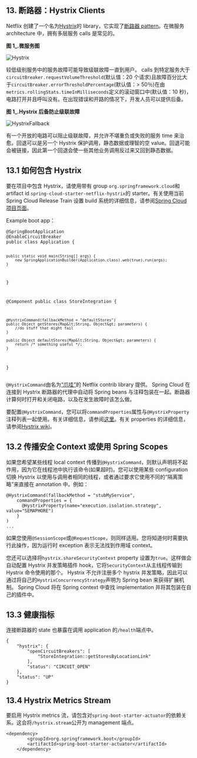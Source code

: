 <section class="normal markdown-section">
<div id="content">
<h1>13. 断路器：Hystrix Clients</h1>
<div><ins class="adsbygoogle" style="display:block; text-align:center;" data-ad-layout="in-article" data-ad-format="fluid" data-ad-client="ca-pub-6108808167664152" data-ad-slot="6964403648"></ins>
<script>
(adsbygoogle = window.adsbygoogle || []).push({});
</script></div>
<div><p>Netflix 创建了一个名为<a href="https://github.com/Netflix/Hystrix" target="_blank" rel="noopener noreferrer">Hystrix</a>的 library，它实现了<a href="http://martinfowler.com/bliki/CircuitBreaker.html" target="_blank" rel="noopener noreferrer">断路器 pattern</a>。在微服务 architecture 中，拥有多层服务 calls 是常见的。</p>
<p><a href="" id="d0e3357"></a></p>
<p><strong>图 1_.微服务图</strong></p>
<p><img src="https://www.docs4dev.com/images/spring-cloud/Edgware.SR5/Hystrix.jpg" alt="Hystrix"></p>
<p>较低级别服务中的服务故障可能导致级联故障一直到用户。 calls 到特定服务大于<code>circuitBreaker.requestVolumeThreshold</code>(默认值：20 个请求)且故障百分比大于<code>circuitBreaker.errorThresholdPercentage</code>(默认值：&gt; 50％)在由<code>metrics.rollingStats.timeInMilliseconds</code>定义的滚动窗口中(默认值：10 秒)，电路打开并且呼叫没有。在出现错误和开路的情况下，开发人员可以提供后备。</p>
<p><a href="" id="d0e3377"></a></p>
<p><strong>图 1_.Hystrix 后备防止级联故障</strong></p>
<p><img src="https://www.docs4dev.com/images/spring-cloud/Edgware.SR5/HystrixFallback.jpg" alt="HystrixFallback"></p>
<p>有一个开放的电路可以阻止级联故障，并允许不堪重负或失败的服务 time 来治愈。回退可以是另一个 Hystrix 保护调用，静态数据或理智的空 value。回退可能会被链接，因此第一个回退会使一些其他业务调用反过来又回到静态数据。</p>
<h2 id="如何包含-hystrix"><a href="#netflix-hystrix-starter" id="netflix-hystrix-starter"></a> 13.1 如何包含 Hystrix</h2>
<p>要在项目中包含 Hystrix，请使用带有 group <code>org.springframework.cloud</code>和 artifact id <code>spring-cloud-starter-netflix-hystrix</code>的 starter。有关使用当前 Spring Cloud Release Train 设置 build 系统的详细信息，请参阅<a href="https://projects.spring.io/spring-cloud/" target="_blank" rel="noopener noreferrer">Spring Cloud 项目页面</a>。</p>
<p>Example boot app：</p>
<pre><code class="language-">@SpringBootApplication
@EnableCircuitBreaker
public class Application {

    public static void main(String[] args) {
        new SpringApplicationBuilder(Application.class).web(true).run(args);
    }

}

@Component
public class StoreIntegration {

    @HystrixCommand(fallbackMethod = "defaultStores")
    public Object getStores(Map&lt;String, Object&gt; parameters) {
        //do stuff that might fail
    }

    public Object defaultStores(Map&lt;String, Object&gt; parameters) {
        return /* something useful */;
    }
}
</code></pre>
<p><code>@HystrixCommand</code>由名为<a href="https://github.com/Netflix/Hystrix/tree/master/hystrix-contrib/hystrix-javanica" target="_blank" rel="noopener noreferrer">“爪哇”</a>的 Netflix contrib library 提供。 Spring Cloud 在连接到 Hystrix 断路器的代理中自动将 Spring beans 与注释包装在一起。断路器计算何时打开和关闭电路，以及在发生故障时该怎么做。</p>
<p>要配置<code>@HystrixCommand</code>，您可以将<code>commandProperties</code>属性与<code>@HystrixProperty</code> 注释列表一起使用。有关详细信息，请参阅<a href="https://github.com/Netflix/Hystrix/tree/master/hystrix-contrib/hystrix-javanica#configuration" target="_blank" rel="noopener noreferrer">这里</a>。有关 properties 的详细信息，请参阅<a href="https://github.com/Netflix/Hystrix/wiki/Configuration" target="_blank" rel="noopener noreferrer">Hystrix wiki</a>。</p>
<h2 id="传播安全-context-或使用-spring-scopes"><a href="#_propagating_the_security_context_or_using_spring_scopes" id="_propagating_the_security_context_or_using_spring_scopes"></a> 13.2 传播安全 Context 或使用 Spring Scopes</h2>
<p>如果您希望某些线程 local context 传播到<code>@HystrixCommand</code>，则默认声明将不起作用，因为它在线程池中执行该命令(如果超时)。您可以使用某些 configuration 切换 Hystrix 以使用与调用者相同的线程，或者通过要求它使用不同的“隔离策略”来直接在 annotation 中。例如：</p>
<pre><code class="language-">@HystrixCommand(fallbackMethod = "stubMyService",
    commandProperties = {
      @HystrixProperty(name="execution.isolation.strategy", value="SEMAPHORE")
    }
)
...
</code></pre>
<p>如果您使用<code>@SessionScope</code>或<code>@RequestScope</code>，则同样适用。您将知道何时需要执行此操作，因为运行时 exception 表示无法找到作用域 context。</p>
<p>您还可以选择将<code>hystrix.shareSecurityContext</code> property 设置为<code>true</code>。这样做会自动配置 Hystrix 并发策略插件 hook，它将<code>SecurityContext</code>从主线程传输到 Hystrix 命令使用的那个。 Hystrix 不允许注册多个 hystrix 并发策略，因此可以通过将自己的<code>HystrixConcurrencyStrategy</code>声明为 Spring bean 来获得扩展机制。 Spring Cloud 将在 Spring context 中查找 implementation 并将其包装在自己的插件中。</p>
<h2 id="健康指标"><a href="#_health_indicator_4" id="_health_indicator_4"></a> 13.3 健康指标</h2>
<p>连接断路器的 state 也暴露在调用 application 的<code>/health</code>端点中。</p>
<pre><code class="language-">{
    "hystrix": {
        "openCircuitBreakers": [
            "StoreIntegration::getStoresByLocationLink"
        ],
        "status": "CIRCUIT_OPEN"
    },
    "status": "UP"
}
</code></pre>
<h2 id="hystrix-metrics-stream"><a href="#_hystrix_metrics_stream" id="_hystrix_metrics_stream"></a> 13.4 Hystrix Metrics Stream</h2>
<p>要启用 Hystrix metrics 流，请包含对<code>spring-boot-starter-actuator</code>的依赖关系。这会将<code>/hystrix.stream</code>公开为 management 端点。</p>
<pre><code class="language-xm">&lt;dependency&gt;
        &lt;groupId&gt;org.springframework.boot&lt;/groupId&gt;
        &lt;artifactId&gt;spring-boot-starter-actuator&lt;/artifactId&gt;
    &lt;/dependency&gt;
</code></pre>
</div>
</div>
</section>